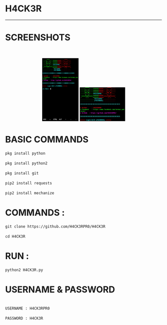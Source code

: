 # H4CK3R

------------------------------------------------------------------------

# SCREENSHOTS

<br>
<p align="center">
<img width="23.4%" src="IMG_20211121_113448.jpg"/> 
<img width="28.8%" src="IMG_20211121_113848.jpg"/>
</p>

# BASIC COMMANDS

````
pkg install python

pkg install python2

pkg install git

pip2 install requests

pip2 install mechanize
````

# COMMANDS :
````
git clone https://github.com/H4CK3RPR0/H4CK3R

cd H4CK3R
````


# RUN :
````
python2 H4CK3R.py
````

# USERNAME & PASSWORD
````

USERNAME : H4CK3RPR0

PASSWORD : H4CK3R
````
